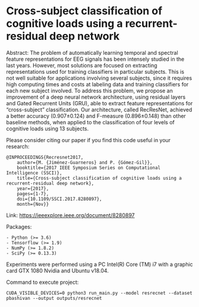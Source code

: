# Cross-subject classification of cognitive loads using a recurrent-residual deep network

Abstract: The problem of automatically learning temporal and spectral feature representations for EEG signals has been intensely studied in the last years. However, most solutions are focused on extracting representations used for training classifiers in particular subjects. This is not well suitable for applications involving several subjects, since it requires high computing times and costs at labeling data and training classifiers for each new subject involved. To address this problem, we propose an improvement of a deep neural network architecture, using residual layers and Gated Recurrent Units (GRU), able to extract feature representations for “cross-subject” classification. Our architecture, called RecResNet, achieved a better accuracy (0.907±0.124) and F-measure (0.896±0.148) than other baseline methods, when applied to the classification of four levels of cognitive loads using 13 subjects.

	

Please consider citing our paper if you find this code useful in your research:
	
	@INPROCEEDINGS{Recresnet2017, 
		author={M. {Jiménez-Guarneros} and P. {Gómez-Gil}}, 
		booktitle={2017 IEEE Symposium Series on Computational Intelligence (SSCI)}, 
		title={Cross-subject classification of cognitive loads using a recurrent-residual deep network}, 
		year={2017}, 
		pages={1-7}, 
		doi={10.1109/SSCI.2017.8280897}, 
		month={Nov}}

Link: https://ieeexplore.ieee.org/document/8280897


Packages:

	- Python (>= 3.6)
	- Tensorflow (>= 1.9)
	- NumPy (>= 1.8.2)
	- SciPy (>= 0.13.3)

Experiments were performed using a PC Intel(R) Core (TM) i7 with a graphic card GTX 1080 Nvidia and Ubuntu v18.04. 


Command to execute project:

	CUDA_VISIBLE_DEVICES=0 python3 run_main.py --model resrecnet --dataset pbashivan --output outputs/resrecnet
